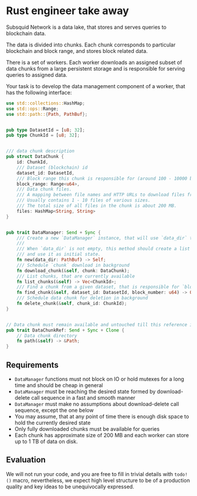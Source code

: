 # Rust engineer take away

Subsquid Network is a data lake, that stores and serves queries to blockchain data.

The data is divided into chunks. Each chunk corresponds to particular blockchain and block range,
and stores block related data.

There is a set of workers. Each worker downloads an assigned subset of data chunks from a large persistent storage
and is responsible for serving queries to assigned data.

Your task is to develop the data management component of a worker, that has the following interface:

```rust
use std::collections::HashMap;
use std::ops::Range;
use std::path::{Path, PathBuf};


pub type DatasetId = [u8; 32];
pub type ChunkId = [u8; 32];


/// data chunk description
pub struct DataChunk {
    id: ChunkId,
    /// Dataset (blockchain) id
    dataset_id: DatasetId,
    /// Block range this chunk is responsible for (around 100 - 10000 blocks)
    block_range: Range<u64>,
    /// Data chunk files. 
    /// A mapping between file names and HTTP URLs to download files from.
    /// Usually contains 1 - 10 files of various sizes. 
    /// The total size of all files in the chunk is about 200 MB.
    files: HashMap<String, String>
}


pub trait DataManager: Send + Sync {
    /// Create a new `DataManager` instance, that will use `data_dir` to store the data.
    /// 
    /// When `data_dir` is not empty, this method should create a list of fully downloaded chunks
    /// and use it as initial state.
    fn new(data_dir: PathBuf) -> Self;
    /// Schedule `chunk` download in background
    fn download_chunk(&self, chunk: DataChunk);
    /// List chunks, that are currently available
    fn list_chunks(&self) -> Vec<ChunkId>;
    /// Find a chunk from a given dataset, that is responsible for `block_number`.
    fn find_chunk(&self, dataset_id: DatasetId, block_number: u64) -> Option<impl DataChunkRef>;
    /// Schedule data chunk for deletion in background
    fn delete_chunk(&self, chunk_id: ChunkId);
}


// Data chunk must remain available and untouched till this reference is not dropped
pub trait DataChunkRef: Send + Sync + Clone {
    // Data chunk directory
    fn path(&self) -> &Path;
}
```

## Requirements

* `DataManager` functions must not block on IO or hold mutexes for a long time and should be cheap in general
* `DataManager` must be reaching the desired state formed by download-delete call sequence in a fast and smooth manner
* `DataManager` must make no assumptions about download-delete call sequence, except the one below
* You may assume, that at any point of time there is enough disk space to hold the currently desired state
* Only fully downloaded chunks must be available for queries
* Each chunk has approximate size of 200 MB and each worker can store up to 1 TB of data on disk.

## Evaluation

We will not run your code, and you are free to fill in trivial details with `todo!()` macro,
nevertheless, we expect high level structure to be of a production quality and key ideas to be unequivocally expressed.